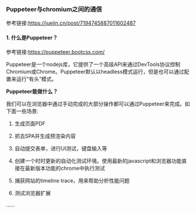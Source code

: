 ### Puppeteer与chromium之间的通信

参考链接:https://juejin.cn/post/7194745887011602487

#### 1. 什么是Puppeteer？

参考链接:https://puppeteer.bootcss.com/

Puppeteer是一个nodejs库，它提供了一个高级API来通过DevTools协议控制Chromium或Chrome。Puppeteer默认以headless模式运行，但是也可以通过配置来运行“有头”模式。

**Puppeteer能做什么？**

我们可以在浏览器中通过手动完成的大部分操作都可以通过Puppeteer来完成。如下面一些场景:

1. 生成页面PDF

2. 抓去SPA并生成预渲染内容

3. 自动提交表单，进行UI测试，键盘输入等

4. 创建一个时时更新的自动化测试环境。使用最新的javascript和浏览器功能直接在最新版本功能的chrome中执行测试

5. 捕获网站的timeline trace，用来帮助分析性能问题

6. 测试浏览器扩展

……

